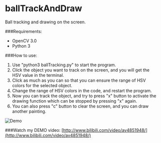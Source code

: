 # ballTrackAndDraw
Ball tracking and drawing on the screen.

###Requirements:
- OpenCV 3.0
- Python 3

###How to use:
1. Use "python3 ballTracking.py" to start the program.
2. Click the object you want to track on the screen, and you will get the HSV value in the terminal.
3. Click as much as you can so that you can ensure the range of HSV colors for the selected object.
4. Change the range of HSV colors in the code, and restart the program.
5. Now you can track the object, and try to press "x" button to activate the drawing function which can be stopped by pressing "x" again.
6. You can also press "c" button to clear the screen, and you can draw another painting.

![Demo](https://cloud.githubusercontent.com/assets/9562709/15893939/77e7cef2-2db5-11e6-9fd7-4acf95d1a8bc.png)

###Watch my DEMO video:
[http://www.bilibili.com/video/av4851948/](http://www.bilibili.com/video/av4851948/)
